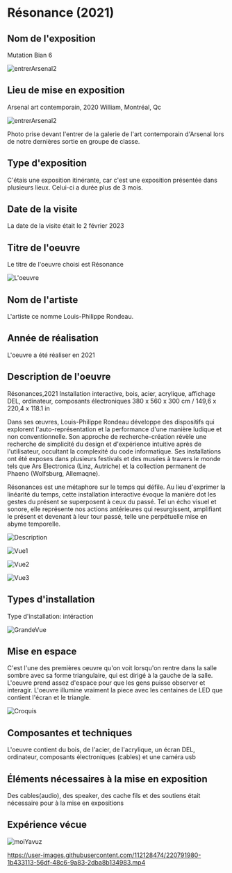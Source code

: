 # Résonance (2021)

## Nom de l'exposition
Mutation Bian 6

![entrerArsenal2](https://user-images.githubusercontent.com/112128474/219438308-eeece3a9-3e76-45ac-b24e-3a979081edb2.png)

## Lieu de mise en exposition

Arsenal art contemporain, 2020 William, Montréal, Qc

![entrerArsenal2](https://user-images.githubusercontent.com/112128474/219438308-eeece3a9-3e76-45ac-b24e-3a979081edb2.png)

Photo prise devant l'entrer de la galerie de l'art contemporain d'Arsenal lors de notre dernières sortie en groupe de classe.

## Type d'exposition

C'étais une exposition itinérante, car c'est une exposition présentée dans plusieurs lieux. Celui-ci a durée plus de 3 mois.

## Date de la visite

La date de la visite était le 2 février 2023

## Titre de l'oeuvre

Le titre de l'oeuvre choisi est Résonance

![L'oeuvre](https://user-images.githubusercontent.com/112128474/220794700-c5613f82-16f1-4961-a239-dea5661bb27a.png)

## Nom de l'artiste

L'artiste ce nomme Louis-Philippe Rondeau.

## Année de réalisation

L'oeuvre a été réaliser en 2021

## Description de l'oeuvre

Résonances,2021
Installation interactive, bois, acier, acrylique, affichage DEL, ordinateur, composants électroniques
380 x 560 x 300 cm / 149,6 x 220,4 x 118.1 in

Dans ses œuvres, Louis-Philippe Rondeau développe
des dispositifs qui explorent l'auto-représentation et la
performance d'une manière ludique et non
conventionnelle. Son approche de recherche-création
révèle une recherche de simplicité du design et
d'expérience intuitive après de l'utilisateur, occultant la
complexité du code informatique. Ses installations ont
été exposes dans plusieurs festivals et des musées à
travers le monde tels que Ars Electronica (Linz, Autriche)
et la collection permanent de Phaeno (Wolfsburg,
Allemaqne).

Résonances est une métaphore sur le temps qui défile.
Au lieu d'exprimer la linéarité du temps, cette
installation interactive évoque la manière dot les
gestes du présent se superposent à ceux du passé. Tel
un écho visuel et sonore, elle représente nos actions
antérieures qui resurgissent, amplifiant le présent et
devenant à leur tour passé, telle une perpétuelle mise en
abyme temporelle.

![Description](https://user-images.githubusercontent.com/112128474/220764713-18a9e161-aaca-4553-bdf9-3ad8b425a57b.png)

![Vue1](https://user-images.githubusercontent.com/112128474/220795034-5b998f63-cb96-4050-a916-74d7483805ec.png)

![Vue2](https://user-images.githubusercontent.com/112128474/220795031-96e3929e-3340-4d5a-a745-74bd11b7f302.png)

![Vue3](https://user-images.githubusercontent.com/112128474/220795036-e4334044-569a-4507-8d66-4e055abaccff.png)


## Types d'installation

Type d'installation: intéraction

![GrandeVue](https://user-images.githubusercontent.com/112128474/220794670-b231b636-aaf3-4a58-94a3-3dd8d4d904ad.png)

## Mise en espace

C'est l'une des premières oeuvre qu'on voit lorsqu'on rentre dans la salle sombre avec sa forme triangulaire, qui est dirigé à la gauche de la salle. L'oeuvre prend assez d'espace pour que les gens puisse observer et interagir. L'oeuvre illumine vraiment la piece avec les centaines de LED que contient l'écran et le triangle. 


![Croquis](https://user-images.githubusercontent.com/112128474/220784423-bf283a8a-e1c7-4fc6-8b0a-d8be3e418065.PNG)

## Composantes et techniques

L'oeuvre contient du bois, de l'acier, de l'acrylique, un écran DEL, ordinateur, composants électroniques (cables) et une caméra usb

## Éléments nécessaires à la mise en exposition

Des cables(audio), des speaker, des cache fils et des soutiens était nécessaire pour à la mise en expositions

## Expérience vécue



![moiYavuz](https://user-images.githubusercontent.com/112128474/219435617-1322e50b-aaa7-490a-96f0-58e0aeb5972a.png)


https://user-images.githubusercontent.com/112128474/220791980-1b433113-56df-48c6-9a83-2dba8b134983.mp4

